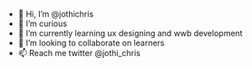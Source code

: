 - 👋 Hi, I’m @jothichris
- 👀 I’m curious
- 🌱 I’m currently learning ux designing and wwb development
- 💞️ I’m looking to collaborate on learners
- 📫 Reach me twitter @jothi_chris

<!---
jothichris/jothichris is a ✨ special ✨ repository because its `README.md` (this file) appears on your GitHub profile.
You can click the Preview link to take a look at your changes.
--->

